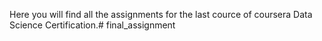Here you will find all the assignments for the last cource of coursera Data Science Certification.# final_assignment
